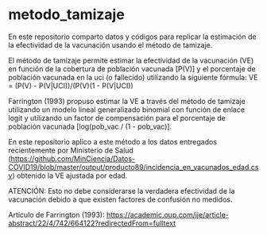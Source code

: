 
# metodo_tamizaje

En este repositorio comparto datos y códigos para replicar la estimación de la efectividad de la vacunación usando el método de tamizaje.

El método de tamizaje permite estimar la efectividad de la vacunación (VE) en función de la cobertura de población vacunada [P(V)] y el porcentaje de población vacunada en la uci (o fallecido) utilizando la siguiente fórmula: VE = (P(V) - P(V|UCI))/(P(V)(1 - P(V|UCI))

Farrington (1993) propuso estimar la VE a través del método de tamizaje utilizando un modelo lineal generalizado binomial con función de enlace logit y utilizando un factor de compensación para el porcentaje de población vacunada [log(pob_vac / (1 - pob_vac)].

En este repositorio aplico a este método a los datos entregados recientemente por Ministerio de Salud (https://github.com/MinCiencia/Datos-COVID19/blob/master/output/producto89/incidencia_en_vacunados_edad.csv) obtenido la VE ajustada por edad. 

ATENCIÓN: Esto no debe considerarse la verdadera efectividad de la vacunación debido a que existen factores de confusión no medidos.

Artículo de Farrington (1993): https://academic.oup.com/ije/article-abstract/22/4/742/664122?redirectedFrom=fulltext
